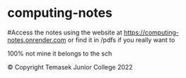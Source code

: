 # computing-notes


#Access the notes using the website at https://computing-notes.onrender.com
or find it in /pdfs if you really want to


100% not mine it belongs to the sch 







© Copyright Temasek Junior College 2022
